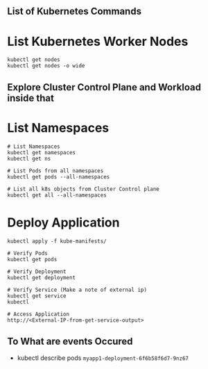 ## List of Kubernetes Commands
# List Kubernetes Worker Nodes
```
kubectl get nodes 
kubectl get nodes -o wide
```

## Explore Cluster Control Plane and Workload inside that
# List Namespaces

```
# List Namespaces
kubectl get namespaces
kubectl get ns

# List Pods from all namespaces
kubectl get pods --all-namespaces

# List all k8s objects from Cluster Control plane
kubectl get all --all-namespaces
```

# Deploy Application
```
kubectl apply -f kube-manifests/

# Verify Pods
kubectl get pods

# Verify Deployment
kubectl get deployment

# Verify Service (Make a note of external ip)
kubectl get service
kubectl

# Access Application
http://<External-IP-from-get-service-output>
```

## To What are events Occured 
- kubectl describe pods `myapp1-deployment-6f6b58f6d7-9nz67`